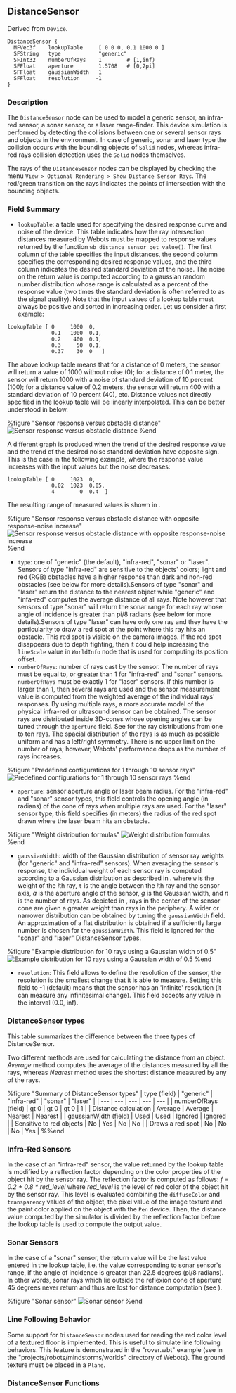 ## DistanceSensor

Derived from `Device`.


```
DistanceSensor {
  MFVec3f    lookupTable     [ 0 0 0, 0.1 1000 0 ]
  SFString   type            "generic"
  SFInt32    numberOfRays    1        # [1,inf)
  SFFloat    aperture        1.5708   # [0,2pi]
  SFFloat    gaussianWidth   1
  SFFloat    resolution     -1
}
```

### Description

The `DistanceSensor` node can be used to model a generic sensor, an infra-red
sensor, a sonar sensor, or a laser range-finder. This device simulation is
performed by detecting the collisions between one or several sensor rays and
objects in the environment. In case of generic, sonar and laser type the
collision occurs with the bounding objects of `Solid` nodes, whereas infra-red
rays collision detection uses the `Solid` nodes themselves.

The rays of the `DistanceSensor` nodes can be displayed by checking the menu
`View > Optional Rendering > Show Distance Sensor Rays`. The red/green
transition on the rays indicates the points of intersection with the bounding
objects.

### Field Summary

- `lookupTable`: a table used for specifying the desired response curve and noise of the device. This table indicates how the ray intersection distances measured by Webots must be mapped to response values returned by the function `wb_distance_sensor_get_value()`. The first column of the table specifies the input distances, the second column specifies the corresponding desired response values, and the third column indicates the desired standard deviation of the noise. The noise on the return value is computed according to a gaussian random number distribution whose range is calculated as a percent of the response value (two times the standard deviation is often referred to as the signal quality). Note that the input values of a lookup table must always be positive and sorted in increasing order.
Let us consider a first example:

```
lookupTable [ 0     1000  0,
              0.1   1000  0.1,
              0.2    400  0.1,
              0.3     50  0.1,
              0.37    30  0   ]
```

The above lookup table means that for a distance of 0 meters, the sensor will return a
value of 1000 without noise (0); for a distance of 0.1 meter, the
sensor will return 1000 with a noise of standard deviation of 10 percent (100); for a distance
value of 0.2 meters, the sensor will return 400 with a standard deviation of 10
percent (40), etc. Distance values not directly specified in the
lookup table will be linearly interpolated.
This can be better understood in  below.





%figure "Sensor response versus obstacle distance"
![Sensor response versus obstacle distance](pdf/infrared.pdf.png)
%end


A different graph is produced when the trend of the desired response value and the trend of the desired noise standard deviation have opposite sign.
This is the case in the following example, where the response value increases with the input values but the noise decreases:

```
lookupTable [ 0     1023  0,
              0.02  1023  0.05,
              4        0  0.4  ]
```

The resulting range of measured values is shown in .





%figure "Sensor response versus obstacle distance with opposite response-noise increase"
![Sensor response versus obstacle distance with opposite response-noise increase](pdf/khepera_sonar_lut.pdf.png)
%end


- `type`: one of "generic" (the default), "infra-red", "sonar" or "laser". Sensors of type "infra-red" are sensitive to the objects' colors; light and red (RGB) obstacles have a higher response than dark and non-red obstacles (see below for more details).Sensors of type "sonar" and "laser" return the distance to the nearest object while "generic" and "infa-red" computes the average distance of all rays. Note however that sensors of type "sonar" will return the sonar range for each ray whose angle of incidence is greater than pi/8 radians (see below for more details).Sensors of type "laser" can have only one ray and they have the particularity to draw a red spot at the point where this ray hits an obstacle. This red spot is visible on the camera images. If the red spot disappears due to depth fighting, then it could help increasing the `lineScale` value in `WorldInfo` node that is used for computing its position offset.
- `numberOfRays`: number of rays cast by the sensor. The number of rays must be equal to, or greater than 1 for "infra-red" and "sonar" sensors. `numberOfRays` must be exactly 1 for "laser" sensors. If this number is larger than 1, then several rays are used and the sensor measurement value is computed from the weighted average of the individual rays' responses. By using multiple rays, a more accurate model of the physical infra-red or ultrasound sensor can be obtained. The sensor rays are distributed inside 3D-cones whose opening angles can be tuned through the `aperture` field. See for the ray distributions from one to ten rays. The spacial distribution of the rays is as much as possible uniform and has a left/right symmetry. There is no upper limit on the number of rays; however, Webots' performance drops as the number of rays increases.


%figure "Predefined configurations for 1 through 10 sensor rays"
![Predefined configurations for 1 through 10 sensor rays](pdf/ray_orbits.pdf.png)
%end


- `aperture`: sensor aperture angle or laser beam radius. For the "infra-red" and "sonar" sensor types, this field controls the opening angle (in radians) of the cone of rays when multiple rays are used. For the "laser" sensor type, this field specifies (in meters) the radius of the red spot drawn where the laser beam hits an obstacle.


%figure "Weight distribution formulas"
![Weight distribution formulas](pdf/weight_formula.pdf.png)
%end


- `gaussianWidth`: width of the Gaussian distribution of sensor ray weights (for "generic" and "infra-red" sensors). When averaging the sensor's response, the individual weight of each sensor ray is computed according to a Gaussian distribution as described in . where `w` is the weight of the *i*th ray, `t` is the angle between the *i*th ray and the sensor axis, *a* is the aperture angle of the sensor, *g* is the Gaussian width, and *n* is the number of rays. As depicted in , rays in the center of the sensor cone are given a greater weight than rays in the periphery. A wider or narrower distribution can be obtained by tuning the `gaussianWidth` field. An approximation of a flat distribution is obtained if a sufficiently large number is chosen for the `gaussianWidth`. This field is ignored for the "sonar" and "laser" DistanceSensor types.


%figure "Example distribution for 10 rays using a Gaussian width of 0.5"
![Example distribution for 10 rays using a Gaussian width of 0.5](pdf/weight_distribution.pdf.png)
%end


- `resolution`: This field allows to define the resolution of the sensor, the resolution is the smallest change that it is able to measure. Setting this field to -1 (default) means that the sensor has an 'infinite' resolution (it can measure any infinitesimal change). This field accepts any value in the interval (0.0, inf).

### DistanceSensor types

This table summarizes the difference between the three types of DistanceSensor.

Two different methods are used for calculating the distance from an object.
*Average* method computes the average of the distances measured by all the rays,
whereas *Nearest* method uses the shortest distance measured by any of the rays.

%figure "Summary of DistanceSensor types"
| type (field) | "generic" | "infra-red" | "sonar" | "laser" |
| --- | --- | --- | --- | --- |
| numberOfRays (field) | gt 0 | gt 0 | gt 0 | 1 |
| Distance calculation | Average | Average | Nearest | Nearest |
| gaussianWidth (field) | Used | Used | Ignored | Ignored |
| Sensitive to red objects | No | Yes | No | No |
| Draws a red spot | No | No | No | Yes |
%%end

### Infra-Red Sensors

In the case of an "infra-red" sensor, the value returned by the lookup table is
modified by a reflection factor depending on the color properties of the object
hit by the sensor ray. The reflection factor is computed as follows: *f = 0.2 +
0.8 * red\_level* where *red\_level* is the level of red color of the object hit
by the sensor ray. This level is evaluated combining the `diffuseColor` and
`transparency` values of the object, the pixel value of the image texture and
the paint color applied on the object with the `Pen` device. Then, the distance
value computed by the simulator is divided by the reflection factor before the
lookup table is used to compute the output value.

### Sonar Sensors

In the case of a "sonar" sensor, the return value will be the last value entered
in the lookup table, i.e. the value corresponding to sonar sensor's range, if
the angle of incidence is greater than 22.5 degrees (pi/8 radians). In other
words, sonar rays which lie outside the reflexion cone of aperture 45 degrees
never return and thus are lost for distance computation (see ).


%figure "Sonar sensor"
![Sonar sensor](pdf/sonar_reflection.pdf.png)
%end

### Line Following Behavior

Some support for `DistanceSensor` nodes used for reading the red color level of
a textured floor is implemented. This is useful to simulate line following
behaviors. This feature is demonstrated in the "rover.wbt" example (see in the
"projects/robots/mindstorms/worlds" directory of Webots). The ground texture
must be placed in a `Plane`.

### DistanceSensor Functions

